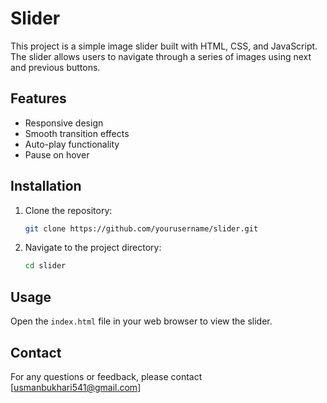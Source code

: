 # Slider

This project is a simple image slider built with HTML, CSS, and JavaScript. The slider allows users to navigate through a series of images using next and previous buttons.

## Features

- Responsive design
- Smooth transition effects
- Auto-play functionality
- Pause on hover

## Installation

1. Clone the repository:
    ```bash
    git clone https://github.com/yourusername/slider.git
    ```
2. Navigate to the project directory:
    ```bash
    cd slider
    ```

## Usage

Open the `index.html` file in your web browser to view the slider.


## Contact

For any questions or feedback, please contact [usmanbukhari541@gmail.com]
